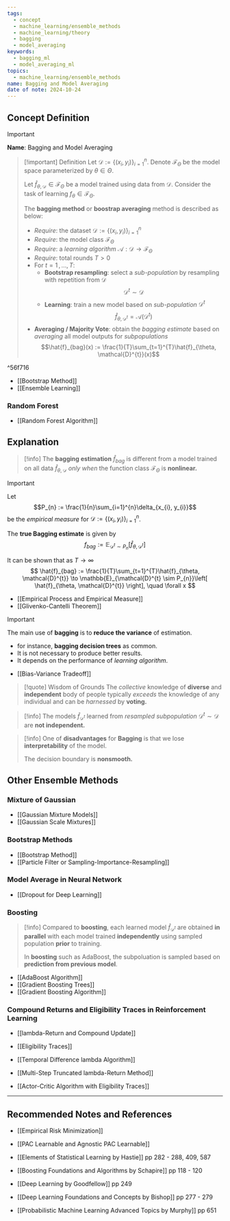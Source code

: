 ```yaml
---
tags:
  - concept
  - machine_learning/ensemble_methods
  - machine_learning/theory
  - bagging
  - model_averaging
keywords:
  - bagging_ml
  - model_averaging_ml
topics:
  - machine_learning/ensemble_methods
name: Bagging and Model Averaging
date of note: 2024-10-24
---
```


## Concept Definition

>[!important]
>**Name**: Bagging and Model Averaging

>[!important] Definition
>Let $\mathcal{D} := \left\{ (x_{i}, y_{i}) \right\}_{i=1}^{n}$. Denote $\mathcal{F}_{\Theta}$ be the model space parameterized by $\theta\in \Theta$. 
>
>Let $\hat{f}_{\theta, \mathcal{D}}\in \mathcal{F}_{\Theta}$ be a model trained using data from $\mathcal{D}$. Consider the task of learning $f_{\theta}\in \mathcal{F}_{\Theta}$.
>
>The **bagging method** or **boostrap averaging** method is described as below:
>- *Require*: the dataset  $\mathcal{D} := \left\{ (x_{i}, y_{i}) \right\}_{i=1}^{n}$
>- *Require*: the model class $\mathcal{F}_{\Theta}$
>- *Require*: a *learning algorithm* $\mathcal{A}: \mathcal{D} \to \mathcal{F}_{\Theta}$
>- *Require*: total rounds $T >0$
>- For $t=1\,{,}\ldots{,}\,T$:
>	- **Bootstrap resampling**: select a *sub-population* by resampling with repetition from $\mathcal{D}$ $$\mathcal{D}^{t}\sim \mathcal{D}$$
>	- **Learning**: train a new model based on *sub-population* $\mathcal{D}^{t}$  $$\hat{f}_{\theta, \mathcal{D}^{t}} = \mathcal{A}(\mathcal{D}^{t})$$
>- **Averaging / Majority Vote**: obtain the *bagging estimate* based on *averaging* all model outputs for *subpopulations* $$\hat{f}_{bag}(x) := \frac{1}{T}\sum_{t=1}^{T}\hat{f}_{\theta, \mathcal{D}^{t}}(x)$$

^56f716

- [[Bootstrap Method]]
- [[Ensemble Learning]]

### Random Forest

- [[Random Forest Algorithm]]


## Explanation

>[!info]
>The **bagging estimation** $\hat{f}_{bag}$  is different from a model trained on all data $\hat{f}_{\theta, \mathcal{D}}$ *only when* the function class $\mathcal{F}_{\Theta}$ is **nonlinear.**

>[!important] 
>Let $$P_{n} := \frac{1}{n}\sum_{i=1}^{n}\delta_{x_{i}, y_{i}}$$ be the *empirical measure* for $\mathcal{D} := \left\{ (x_{i}, y_{i})\right\}_{i=1}^{n}$.
>
>The **true Bagging estimate** is given by $$f_{bag} :=  \mathbb{E}_{\mathcal{D}^{t} \sim P_{n}}\left[ \hat{f}_{\theta, \mathcal{D}^{t}} \right]$$
>
>It can be shown that as $T\to \infty$
>$$
>\hat{f}_{bag} := \frac{1}{T}\sum_{t=1}^{T}\hat{f}_{\theta, \mathcal{D}^{t}} \to \mathbb{E}_{\mathcal{D}^{t} \sim P_{n}}\left[ \hat{f}_{\theta, \mathcal{D}^{t}} \right], \quad \forall x
>$$

- [[Empirical Process and Empirical Measure]]
- [[Glivenko-Cantelli Theorem]]

>[!important]
>The main use of **bagging** is to **reduce the variance** of estimation. 
>- for instance, **bagging decision trees** as common.
>- It is not necessary to produce better results. 
>- It depends on the performance of *learning algorithm*.

- [[Bias-Variance Tradeoff]]

>[!quote] Wisdom of Grounds
>The *collective* knowledge of **diverse** and **independent** body of people typically *exceeds* the knowledge of any individual and can be *harnessed* by **voting.** 

>[!info]
>The models $\hat{f}_{\mathcal{D}^{t}}$ learned from *resampled subpopulation* $\mathcal{D}^{t}\sim \mathcal{D}$ are **not independent.**

>[!info] 
>One of **disadvantages** for **Bagging** is that we lose **interpretability** of the model. 
>
>The decision boundary is **nonsmooth.**



## Other Ensemble Methods

### Mixture of Gaussian

- [[Gaussian Mixture Models]]
- [[Gaussian Scale Mixtures]]

### Bootstrap Methods

- [[Bootstrap Method]]
- [[Particle Filter or Sampling-Importance-Resampling]]

### Model Average in Neural Network

- [[Dropout for Deep Learning]]

### Boosting

>[!info]
>Compared to **boosting**, each learned model $\hat{f}_{\mathcal{D}^{t}}$ are obtained **in parallel** with each model trained **independently** using sampled population **prior** to training. 
>
>In **boosting** such as AdaBoost, the subpoluation is sampled based on **prediction from previous model**.

- [[AdaBoost Algorithm]]
- [[Gradient Boosting Trees]]
- [[Gradient Boosting Algorithm]]

### Compound Returns and Eligibility Traces in Reinforcement Learning

- [[lambda-Return and Compound Update]]
- [[Eligibility Traces]]
- [[Temporal Difference lambda Algorithm]]

- [[Multi-Step Truncated lambda-Return Method]]
- [[Actor-Critic Algorithm with Eligibility Traces]]


-----------
##  Recommended Notes and References



- [[Empirical Risk Minimization]]
- [[PAC Learnable and Agnostic PAC Learnable]]




- [[Elements of Statistical Learning by Hastie]] pp 282 - 288, 409, 587
- [[Boosting Foundations and Algorithms by Schapire]] pp 118 - 120
- [[Deep Learning by Goodfellow]] pp 249
- [[Deep Learning Foundations and Concepts by Bishop]] pp 277 - 279
- [[Probabilistic Machine Learning Advanced Topics by Murphy]] pp 651